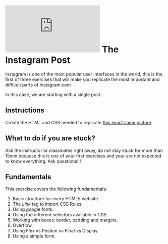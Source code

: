 # ![alt text](https://assets.breatheco.de/apis/img/images.php?blob&random&cat=icon&tags=breathecode,32)  The Instagram Post

Instagram is one of the most popular user interfaces in the world, this is the first of three exercises that will make you replicate the most important and difficult parts of Instagram.com

In this case, we are starting with a single post.

## Instructions

Create the HTML and CSS needed to replicate [this exact same picture](https://projects.breatheco.de/json?slug=instagram-post&preview).

## What to do if you are stuck?

Ask the instructor or classmates right away, do not stay stuck for more than 15min because this is one of your first exercises and your are not expected to know everything. Ask questions!!!

## Fundamentals
This exercise covers the following fundamentals:
1. Basic structure for every HTML5 website.
2. The *Link* tag to import CSS Rules.
3. Using google fonts.
3. Using the different selectors available in CSS.
4. Working with boxes: border, padding and margins.
5. Overflow.
6. Using Flex vs Postion vs Float vs Display.
7. Using a simple form.
